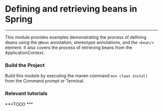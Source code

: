 # Defining and retrieving beans in Spring
***
This module provides examples demonstrating the process of defining deans using the `@Bean` annotation, stereotype annotations, and the `<bean/>` element.
It also covers the process of retrieving beans from the ApplicationContext.

### Build the Project
Build this module by executing the maven command `mvn clean install` from the Command prompt or Terminal.

### Relevant tutorials
***TODO ***